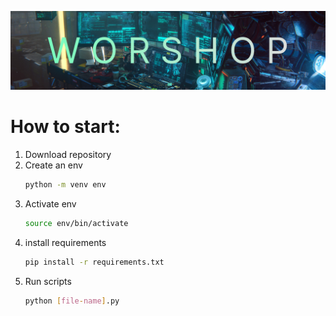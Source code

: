 ![banner](./assets/banner.png)
# How to start:
1. Download repository
2. Create an env
    ```sh
    python -m venv env
    ```
3. Activate env
    ```sh
    source env/bin/activate
    ```
2. install requirements
    ```sh
    pip install -r requirements.txt
    ```
3. Run scripts 
    ```sh
    python [file-name].py
